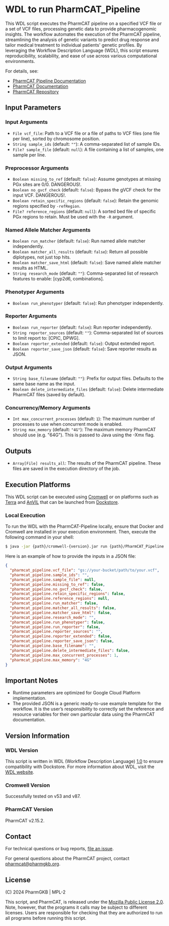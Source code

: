 # WDL to run PharmCAT_Pipeline

This WDL script executes the PharmCAT pipeline on a specified VCF file or a set of VCF files, processing genetic data to
provide pharmacogenomic insights. The workflow automates the execution of the PharmCAT pipeline, streamlining the
analysis of genetic variants to predict drug response and tailor medical treatment to individual patients' genetic
profiles. By leveraging the Workflow Description Language (WDL), this script ensures reproducibility, scalability, and
ease of use across various computational environments.

For details, see:

- [PharmCAT Pipeline Documentation](https://pharmcat.org/using/Running-PharmCAT-Pipeline/)
- [PharmCAT Documentation](https://pharmcat.org/)
- [PharmCAT Repository](https://github.com/PharmGKB/PharmCAT)



## Input Parameters

### Input Arguments
- `File vcf_file`: Path to a VCF file or a file of paths to VCF files (one file per line), sorted by chromosome position.
- `String sample_ids` (default: `""`): A comma-separated list of sample IDs.
- `File? sample_file` (default: `null`): A file containing a list of samples, one sample per line.

### Preprocessor Arguments
- `Boolean missing_to_ref` (default: `false`): Assume genotypes at missing PGx sites are 0/0. DANGEROUS!.
- `Boolean no_gvcf_check` (default: `false`): Bypass the gVCF check for the input VCF. DANGEROUS!.
- `Boolean retain_specific_regions` (default: `false`): Retain the genomic regions specified by `-refRegion`.
- `File? reference_regions` (default: `null`): A sorted bed file of specific PGx regions to retain. Must be used with the `-R` argument.

### Named Allele Matcher Arguments
- `Boolean run_matcher` (default: `false`): Run named allele matcher independently.
- `Boolean matcher_all_results` (default: `false`): Return all possible diplotypes, not just top hits.
- `Boolean matcher_save_html` (default: `false`): Save named allele matcher results as HTML.
- `String research_mode` (default: `""`): Comma-separated list of research features to enable: [cyp2d6, combinations].

### Phenotyper Arguments
- `Boolean run_phenotyper` (default: `false`): Run phenotyper independently.

### Reporter Arguments
- `Boolean run_reporter` (default: `false`): Run reporter independently.
- `String reporter_sources` (default: `""`): Comma-separated list of sources to limit report to: [CPIC, DPWG].
- `Boolean reporter_extended` (default: `false`): Output extended report.
- `Boolean reporter_save_json` (default: `false`): Save reporter results as JSON.

### Output Arguments
- `String base_filename` (default: `""`): Prefix for output files. Defaults to the same base name as the input.
- `Boolean delete_intermediate_files` (default: `false`): Delete intermediate PharmCAT files (saved by default).

### Concurrency/Memory Arguments
- `Int max_concurrent_processes` (default: `1`): The maximum number of processes to use when concurrent mode is enabled.
- `String max_memory` (default: `"4G"`): The maximum memory PharmCAT should use (e.g. "64G"). This is passed to Java using the -Xmx flag.


## Outputs
- `Array[File] results_all`: The results of the PharmCAT pipeline. These files are saved in the execution directory of the job.


## Execution Platforms
This WDL script can be executed using [Cromwell](https://github.com/broadinstitute/cromwell) or on platforms such as
[Terra](https://support.terra.bio/hc/en-us) and [AnVIL](https://anvil.terra.bio/) that can be launched from
[Dockstore](https://dockstore.org).


### Local Execution
To run the WDL with the PharmCAT-Pipeline locally, ensure that Docker and Cromwell are installed in your execution
environment.
Then, execute the following command in your shell:

```sh
$ java -jar {path}/cromwell-{version}.jar run {path}/PharmCAT_Pipeline.wdl -i {path}/inputs.json
```

Here is an example of how to provide the inputs in a JSON file:

```json
{
  "pharmcat_pipeline.vcf_file": "gs://your-bucket/path/to/your.vcf",
  "pharmcat_pipeline.sample_ids": "",
  "pharmcat_pipeline.sample_file": null,
  "pharmcat_pipeline.missing_to_ref": false,
  "pharmcat_pipeline.no_gvcf_check": false,
  "pharmcat_pipeline.retain_specific_regions": false,
  "pharmcat_pipeline.reference_regions": null,
  "pharmcat_pipeline.run_matcher": false,
  "pharmcat_pipeline.matcher_all_results": false,
  "pharmcat_pipeline.matcher_save_html": false,
  "pharmcat_pipeline.research_mode": "",
  "pharmcat_pipeline.run_phenotyper": false,
  "pharmcat_pipeline.run_reporter": false,
  "pharmcat_pipeline.reporter_sources": "",
  "pharmcat_pipeline.reporter_extended": false,
  "pharmcat_pipeline.reporter_save_json": false,
  "pharmcat_pipeline.base_filename": "",
  "pharmcat_pipeline.delete_intermediate_files": false,
  "pharmcat_pipeline.max_concurrent_processes": 1,
  "pharmcat_pipeline.max_memory": "4G"
}
```


## Important Notes
- Runtime parameters are optimized for Google Cloud Platform implementation.
- The provided JSON is a generic ready-to-use example template for the workflow.
  It is the user’s responsibility to correctly set the reference and resource variables for their own particular data
  using the PharmCAT documentation.


## Version Information

### WDL Version
This script is written in WDL (Workflow Description Language) [1.0](https://docs.openwdl.org/en/1.0.0/) to ensure
compatibility with Dockstore.
For more information about WDL, visit the [WDL website](https://openwdl.org/).

### Cromwell Version
Successfully tested on v53 and v87.

### PharmCAT Version

PharmCAT v2.15.2.


## Contact
For technical questions or bug reports, [file an issue](https://github.com/PharmGKB/PharmCAT/issues).

For general questions about the PharmCAT project, contact [pharmcat@pharmgkb.org](mailto:pharmcat@pharmgkb.org).


## License
(C) 2024 PharmGKB | MPL-2

This script, and PharmCAT, is released under the [Mozilla Public License 2.0](https://www.mozilla.org/en-US/MPL/2.0/).
Note, however, that the programs it calls may be subject to different licenses.
Users are responsible for checking that they are authorized to run all programs before running this script.
